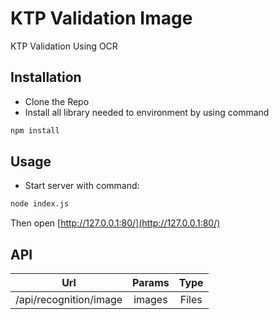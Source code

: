 # KTP Validation Image
KTP Validation Using OCR

## Installation

* Clone the Repo
* Install all library needed to environment by using command
```bash
npm install
```


## Usage

* Start server with command:
```bash
node index.js
```

Then open [http://127.0.0.1:80/](http://127.0.0.1:80/)

## API

| Url        | Params           | Type |
| ------------- |:-------------:| :-----:| 
| /api/recognition/image | images | Files | 
